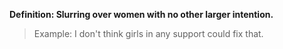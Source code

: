 **Definition: Slurring over women with no other larger intention.**

> Example: I don't think girls in any support could fix that.
